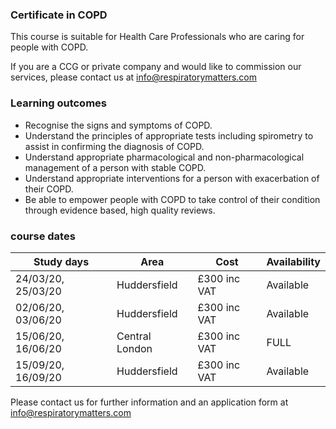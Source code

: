### Certificate in COPD

This course is suitable for Health Care Professionals who are caring for people with COPD.

If you are a CCG or private company and would like to commission our services, please contact us at info@respiratorymatters.com

### Learning outcomes

* Recognise the signs and symptoms of COPD.
* Understand the principles of appropriate tests including spirometry to assist in confirming the diagnosis of COPD.
* Understand appropriate pharmacological and non-pharmacological management of a person with stable COPD.
* Understand appropriate interventions for a person with exacerbation of their COPD.
* Be able to empower people with COPD to take control of their condition through evidence based, high quality reviews.

### course dates

| Study days          | Area          | Cost        | Availability|
|---------------------|---------------|-------------|-------------
| 24/03/20, 25/03/20  | Huddersfield  | £300 inc VAT| Available   |
| 02/06/20, 03/06/20  | Huddersfield  | £300 inc VAT| Available   |
| 15/06/20, 16/06/20  | Central London| £300 inc VAT| FULL        |  
| 15/09/20, 16/09/20  | Huddersfield  | £300 inc VAT| Available   |

Please contact us for further information and an application form at info@respiratorymatters.com
